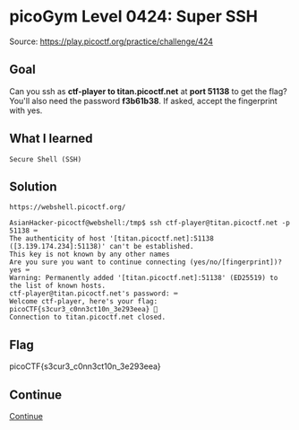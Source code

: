 # picoGym Level 0424: Super SSH
Source: https://play.picoctf.org/practice/challenge/424

## Goal
Can you ssh as <b>ctf-player to titan.picoctf.net</b> at <b>port 51138</b> to get the flag? You'll also need the password <b>f3b61b38</b>. If asked, accept the fingerprint with yes.

## What I learned
```
Secure Shell (SSH)
```

## Solution
```
https://webshell.picoctf.org/

AsianHacker-picoctf@webshell:/tmp$ ssh ctf-player@titan.picoctf.net -p 51138 ⌨️
The authenticity of host '[titan.picoctf.net]:51138 ([3.139.174.234]:51138)' can't be established.
This key is not known by any other names
Are you sure you want to continue connecting (yes/no/[fingerprint])? yes ⌨️
Warning: Permanently added '[titan.picoctf.net]:51138' (ED25519) to the list of known hosts.
ctf-player@titan.picoctf.net's password: ⌨️
Welcome ctf-player, here's your flag: picoCTF{s3cur3_c0nn3ct10n_3e293eea} 🔐
Connection to titan.picoctf.net closed.
```

## Flag
picoCTF{s3cur3_c0nn3ct10n_3e293eea}

## Continue
[Continue](./picoGym0411.md)